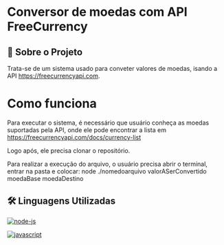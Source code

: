 
# Conversor de moedas com API FreeCurrency




## 🚀 Sobre o Projeto
Trata-se de um sistema usado para conveter valores de moedas, isando a API https://freecurrencyapi.com.

# Como funciona
Para executar o sistema, é necessário que  usuário conheça as moedas suportadas pela API, onde ele pode encontrar a lista em https://freecurrencyapi.com/docs/currency-list

Logo após, ele precisa clonar o repositório.

Para realizar a execução do arquivo, o usuário precisa abrir o terminal, entrar na pasta e colocar: node ./nomedoarquivo valorASerConvertido moedaBase moedaDestino




## 🛠 Linguagens Utilizadas
[![node-js](https://img.shields.io/badge/nodejs-3C873A?style=for-the-badge&logo=nodejs&logoColor=green)](https://img.shields.io/badge/nodejs-3C873A?style=for-the-badge&logo=nodejs&logoColor=green) 


[![javascript](https://img.shields.io/badge/JavaScript-F7DF1E?style=for-the-badge&logo=javascript&logoColor=black)](https://img.shields.io/badge/JavaScript-F7DF1E?style=for-the-badge&logo=javascript&logoColor=black) 



